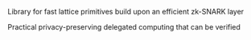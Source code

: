 Library for fast lattice primitives build upon an efficient zk-SNARK layer

Practical privacy-preserving delegated computing that can be verified
